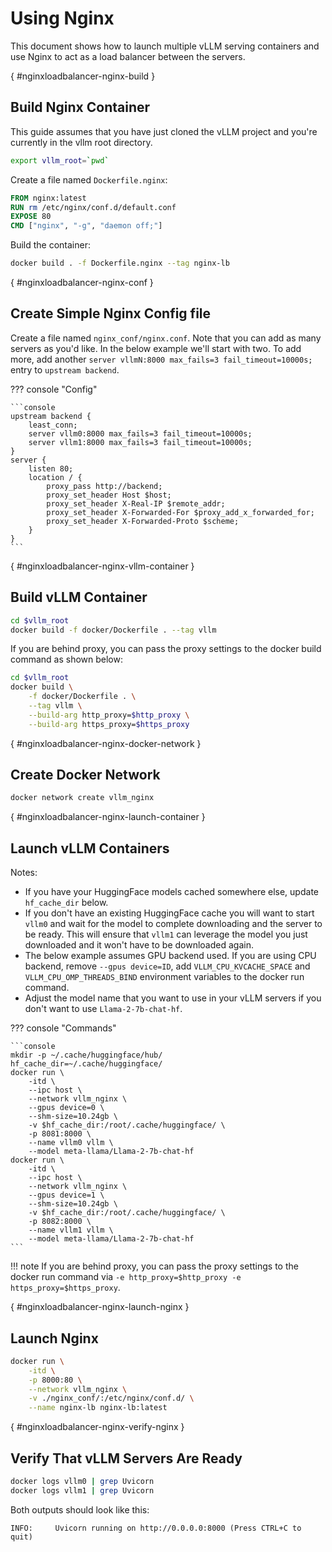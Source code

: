 # Using Nginx

This document shows how to launch multiple vLLM serving containers and use Nginx to act as a load balancer between the servers.

[](){ #nginxloadbalancer-nginx-build }

## Build Nginx Container

This guide assumes that you have just cloned the vLLM project and you're currently in the vllm root directory.

```bash
export vllm_root=`pwd`
```

Create a file named `Dockerfile.nginx`:

```dockerfile
FROM nginx:latest
RUN rm /etc/nginx/conf.d/default.conf
EXPOSE 80
CMD ["nginx", "-g", "daemon off;"]
```

Build the container:

```bash
docker build . -f Dockerfile.nginx --tag nginx-lb
```

[](){ #nginxloadbalancer-nginx-conf }

## Create Simple Nginx Config file

Create a file named `nginx_conf/nginx.conf`. Note that you can add as many servers as you'd like. In the below example we'll start with two. To add more, add another `server vllmN:8000 max_fails=3 fail_timeout=10000s;` entry to `upstream backend`.

??? console "Config"

    ```console
    upstream backend {
        least_conn;
        server vllm0:8000 max_fails=3 fail_timeout=10000s;
        server vllm1:8000 max_fails=3 fail_timeout=10000s;
    }
    server {
        listen 80;
        location / {
            proxy_pass http://backend;
            proxy_set_header Host $host;
            proxy_set_header X-Real-IP $remote_addr;
            proxy_set_header X-Forwarded-For $proxy_add_x_forwarded_for;
            proxy_set_header X-Forwarded-Proto $scheme;
        }
    }
    ```

[](){ #nginxloadbalancer-nginx-vllm-container }

## Build vLLM Container

```bash
cd $vllm_root
docker build -f docker/Dockerfile . --tag vllm
```

If you are behind proxy, you can pass the proxy settings to the docker build command as shown below:

```bash
cd $vllm_root
docker build \
    -f docker/Dockerfile . \
    --tag vllm \
    --build-arg http_proxy=$http_proxy \
    --build-arg https_proxy=$https_proxy
```

[](){ #nginxloadbalancer-nginx-docker-network }

## Create Docker Network

```bash
docker network create vllm_nginx
```

[](){ #nginxloadbalancer-nginx-launch-container }

## Launch vLLM Containers

Notes:

- If you have your HuggingFace models cached somewhere else, update `hf_cache_dir` below.
- If you don't have an existing HuggingFace cache you will want to start `vllm0` and wait for the model to complete downloading and the server to be ready. This will ensure that `vllm1` can leverage the model you just downloaded and it won't have to be downloaded again.
- The below example assumes GPU backend used. If you are using CPU backend, remove `--gpus device=ID`, add `VLLM_CPU_KVCACHE_SPACE` and `VLLM_CPU_OMP_THREADS_BIND` environment variables to the docker run command.
- Adjust the model name that you want to use in your vLLM servers if you don't want to use `Llama-2-7b-chat-hf`.

??? console "Commands"

    ```console
    mkdir -p ~/.cache/huggingface/hub/
    hf_cache_dir=~/.cache/huggingface/
    docker run \
        -itd \
        --ipc host \
        --network vllm_nginx \
        --gpus device=0 \
        --shm-size=10.24gb \
        -v $hf_cache_dir:/root/.cache/huggingface/ \
        -p 8081:8000 \
        --name vllm0 vllm \
        --model meta-llama/Llama-2-7b-chat-hf
    docker run \
        -itd \
        --ipc host \
        --network vllm_nginx \
        --gpus device=1 \
        --shm-size=10.24gb \
        -v $hf_cache_dir:/root/.cache/huggingface/ \
        -p 8082:8000 \
        --name vllm1 vllm \
        --model meta-llama/Llama-2-7b-chat-hf
    ```

!!! note
    If you are behind proxy, you can pass the proxy settings to the docker run command via `-e http_proxy=$http_proxy -e https_proxy=$https_proxy`.

[](){ #nginxloadbalancer-nginx-launch-nginx }

## Launch Nginx

```bash
docker run \
    -itd \
    -p 8000:80 \
    --network vllm_nginx \
    -v ./nginx_conf/:/etc/nginx/conf.d/ \
    --name nginx-lb nginx-lb:latest
```

[](){ #nginxloadbalancer-nginx-verify-nginx }

## Verify That vLLM Servers Are Ready

```bash
docker logs vllm0 | grep Uvicorn
docker logs vllm1 | grep Uvicorn
```

Both outputs should look like this:

```console
INFO:     Uvicorn running on http://0.0.0.0:8000 (Press CTRL+C to quit)
```
